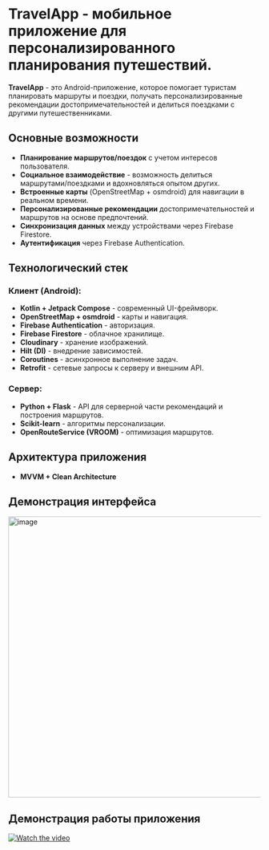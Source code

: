 # TravelApp - мобильное приложение для персонализированного планирования путешествий.

**TravelApp** - это Android-приложение, которое помогает туристам планировать маршруты и поездки, получать персонализированные рекомендации достопримечательностей и делиться поездками с другими путешественниками.  

## Основные возможности
- **Планирование маршрутов/поездок** с учетом интересов пользователя.
- **Социальное взаимодействие** - возможность делиться маршрутами/поездками и вдохновляться опытом других.
- **Встроенные карты** (OpenStreetMap + osmdroid) для навигации в реальном времени.
- **Персонализированные рекомендации** достопримечательностей и маршрутов на основе предпочтений.
- **Синхронизация данных** между устройствами через Firebase Firestore.
- **Аутентификация** через Firebase Authentication.

## Технологический стек

### Клиент (Android):
- **Kotlin + Jetpack Compose** - современный UI-фреймворк.
- **OpenStreetMap + osmdroid** - карты и навигация.
- **Firebase Authentication** - авторизация.
- **Firebase Firestore** - облачное хранилище.
- **Cloudinary** - хранение изображений.
- **Hilt (DI)** - внедрение зависимостей.
- **Coroutines** - асинхронное выполнение задач.
- **Retrofit** - сетевые запросы к серверу и внешним API.

### Сервер:
- **Python + Flask** - API для серверной части рекомендаций и построения маршрутов.
- **Scikit-learn** - алгоритмы персонализации.
- **OpenRouteService (VROOM)** - оптимизация маршрутов.

## Архитектура приложения
- **MVVM + Clean Architecture**

## Демонстрация интерфейса

<img width="1237" height="560" alt="image" src="https://github.com/user-attachments/assets/d2f1a306-807e-41c7-8bf5-46143dad91fa" />

## Демонстрация работы приложения

[![Watch the video](https://img.youtube.com/vi/6t34uaWYdJI/0.jpg)](https://www.youtube.com/shorts/6t34uaWYdJI)
